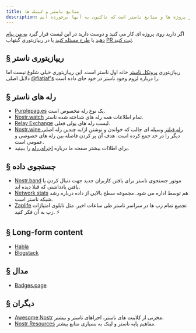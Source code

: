 ```yaml
---
title: منابع ناستر و لینک ها
description: این مجموعه ای از دیگر پروژه ها و منابع ناستر است که تاکنون به آنها برخورده ایم
---
```


اگر دارید روی پروژه ای کار می کنید و دوست دارید در این لیست قرار گیرد [به من پیام دهید](https://snort.social/p/npub1zuuajd7u3sx8xu92yav9jwxpr839cs0kc3q6t56vd5u9q033xmhsk6c2uc) یا [طرح مسئله کنید](https://github.com/erskingardner/nostr-how/issues) یا در ریپازیتوری گیتهاب [PR ثبت کنید](https://github.com/erskingardner/nostr-how/pulls).  

## [§](#ریپوی-ناستر) ریپازیتوری ناستر

ریپازیتوری [پروتکل ناستر](https://github.com/nostr-protocol/nostr) خانه اول ناستر است. این ریپازیتوری خیلی شلوغ نیست اما دلایل اصلی [@fiatjaf's](https://github.com/fiatjaf) را درباره لزوم وجود ناستر در خود جای داده است. 

## [§](#رله-های-ناستر) رله های ناستر

-   [Purplepag.es](https://purplepag.es/what) یک نوع رله مخصوص است.
-   [Nostr.watch](https://nostr.watch/relays/find) تمام اطلاعات همه رله های شناخته شده ناستر. 
-   [Relay Exchange](https://relay.exchange/) لیست رله های پولی فعلی. 
-   [Nostr.wine رله فیلتر](https://nostr-wine.github.io/filter-relay/) وسیله ای جالب که خواندن و نوشتن از/به چندین رله اصلی دیگر را در خد جمع کرده است. هدف آن پر کردن فاصله بین رله های خصوصی و عمومی است. 
-   برای اطلاات بیشتر صفحه ما درباره [اجرای رله](/fa/relay-implementations) را ببینید.

## [§](#جستجوی-داده) جستجوی داده

-   [Nostr.band](https://nostr.band) موتور جستجوی ناستر برای یافتن کاربران جدید جهت دنبال کردن یا یافتن یادداشتی که قبلا دیده اید.
-   [Network stats](https://stats.nostr.band)  هم توسط اداره می شود. مجموعه سطح بالایی از داده درباره رشد شبکه ناستر است.
-   [Zaplife](https://zaplife.lol) تجمیع تمام زپ ها در سراسر ناستر طی ساعات اخیر. مثل تابلوی امتیازات زپ به آن فکر کنید. ⚡


## [§](#محتوای-طولانی) Long-form content


-   [Habla](https://habla.news)
-   [Blogstack](https://blogstack.io/)

## [§](#مدال) مدال

-   [Badges.page](https://badges.page/)

## [§](#دیگران) دیگران

-   [Awesome Nostr](https://www.nostr.net) مخزنی از کلاینت های ناستر، اجراهای ناستر و بیشتر.
-   [Nostr Resources](https://nostr-resources.com) مفاهیم پایه ناستر و لینک به بسیاری منابع بیشتر.
